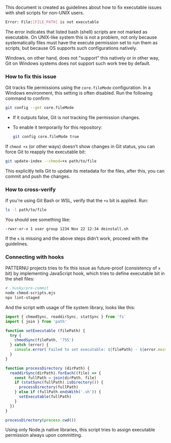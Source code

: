 This document is created as guidelines about how to fix executable issues with shell
scripts for non-UNIX users.

```bash
Error: File:[FILE_PATH] is not executable
```

The error indicates that listed bash (shell) scripts are not marked as executable.
On UNIX-like system this is not a problem, not only because systematically files
must have the execute permission set to run them as scripts, but because OS supports
such configurations natively.

Windows, on other hand, does not "support" this natively or in other way, Git on
Windows systems does not support such work tree by default.

### How to fix this issue

Git tracks file permissions using the `core.fileMode` configuration. In a Windows
environment, this setting is often disabled. Run the following command to confirm:

```bash
git config --get core.fileMode
```

- If it outputs false, Git is not tracking file permission changes.
- To enable it temporarily for this repository:

    ```bash
    git config core.fileMode true
    ```

If `chmod +x` (or other ways) doesn’t show changes in Git status, you can force Git
to reapply the executable bit:

```bash
git update-index --chmod=+x path/to/file
```

This explicitly tells Git to update its metadata for the files, after this, you can
commit and push the changes.

### How to cross-verify

If you're using Git Bash or WSL, verify that the `+x` bit is applied. Run:

```bash
ls -l path/to/file
```

You should see something like:

```plaintext
-rwxr-xr-x 1 user group 1234 Nov 22 12:34 deinstall.sh
```

If the `x` is missing and the above steps didn’t work, proceed with the guidelines.

### Connecting with hooks

PATTERNU projects tries to fix this issue as future-proof (consistency of `x` bit)
by implementing JavaScript hook, which tries to define executable bit in the shell
files:

```bash
# .husky/pre-commit
node chmod-scripts.mjs
npx lint-staged
```

And the script with usage of file system library, looks like this:

```javascript
import { chmodSync, readdirSync, statSync } from 'fs'
import { join } from 'path'

function setExecutable (filePath) {
  try {
    chmodSync(filePath, '755')
  } catch (error) {
    console.error(`Failed to set executable: ${filePath} - ${error.message}`)
  }
}

function processDirectory (dirPath) {
  readdirSync(dirPath).forEach((file) => {
    const fullPath = join(dirPath, file)
    if (statSync(fullPath).isDirectory()) {
      processDirectory(fullPath)
    } else if (fullPath.endsWith('.sh')) {
      setExecutable(fullPath)
    }
  })
}

processDirectory(process.cwd())
```

Using only Node.js native libraries, this script tries to assign executable permission
always upon committing.
